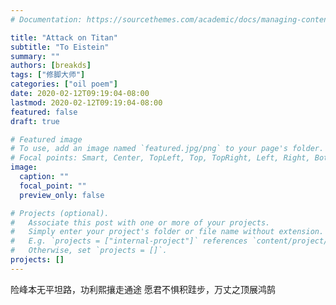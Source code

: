 ```yaml
---
# Documentation: https://sourcethemes.com/academic/docs/managing-content/

title: "Attack on Titan"
subtitle: "To Eistein"
summary: ""
authors: [breakds]
tags: ["修脚大师"]
categories: ["oil poem"]
date: 2020-02-12T09:19:04-08:00
lastmod: 2020-02-12T09:19:04-08:00
featured: false
draft: true

# Featured image
# To use, add an image named `featured.jpg/png` to your page's folder.
# Focal points: Smart, Center, TopLeft, Top, TopRight, Left, Right, BottomLeft, Bottom, BottomRight.
image:
  caption: ""
  focal_point: ""
  preview_only: false

# Projects (optional).
#   Associate this post with one or more of your projects.
#   Simply enter your project's folder or file name without extension.
#   E.g. `projects = ["internal-project"]` references `content/project/deep-learning/index.md`.
#   Otherwise, set `projects = []`.
projects: []
---
```


险峰本无平坦路，功利熙攘走通途
愿君不惧积跬步，万丈之顶展鸿鹄
